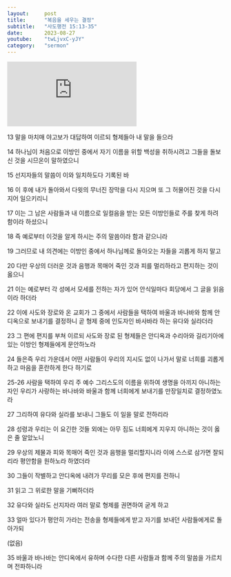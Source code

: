 ```yaml
---
layout:     post
title:      "복음을 세우는 결정"
subtitle:	"사도행전 15:13-35"
date:       2023-08-27
youtube:    "twLjvxC-yJY"
category:   "sermon"
---
```


<div class="youtube margin-large">
    <iframe src="https://www.youtube.com/embed/twLjvxC-yJY" title="YouTube video player" frameborder="0" allow="accelerometer; autoplay; clipboard-write; encrypted-media; gyroscope; picture-in-picture; web-share" allowfullscreen></iframe>
</div>

13 말을 마치매 야고보가 대답하여 이르되 형제들아 내 말을 들으라

14 하나님이 처음으로 이방인 중에서 자기 이름을 위할 백성을 취하시려고 그들을 돌보신 것을 시므온이 말하였으니

15 선지자들의 말씀이 이와 일치하도다 기록된 바  

16 이 후에 내가 돌아와서 다윗의 무너진 장막을 다시 지으며 또 그 허물어진 것을 다시 지어 일으키리니

17 이는 그 남은 사람들과 내 이름으로 일컬음을 받는 모든 이방인들로 주를 찾게 하려 함이라 하셨으니

18 즉 예로부터 이것을 알게 하시는 주의 말씀이라 함과 같으니라

19 그러므로 내 의견에는 이방인 중에서 하나님께로 돌아오는 자들을 괴롭게 하지 말고

20 다만 우상의 더러운 것과 음행과 목매어 죽인 것과 피를 멀리하라고 편지하는 것이 옳으니  

21 이는 예로부터 각 성에서 모세를 전하는 자가 있어 안식일마다 회당에서 그 글을 읽음이라 하더라

22 이에 사도와 장로와 온 교회가 그 중에서 사람들을 택하여 바울과 바나바와 함께 안디옥으로 보내기를 결정하니 곧 형제 중에 인도자인 바사바라 하는 유다와 실라더라

23 그 편에 편지를 부쳐 이르되 사도와 장로 된 형제들은 안디옥과 수리아와 길리기아에 있는 이방인 형제들에게 문안하노라

24 들은즉 우리 가운데서 어떤 사람들이 우리의 지시도 없이 나가서 말로 너희를 괴롭게 하고 마음을 혼란하게 한다 하기로

25-26 사람을 택하여 우리 주 예수 그리스도의 이름을 위하여 생명을 아끼지 아니하는 자인 우리가 사랑하는 바나바와 바울과 함께 너희에게 보내기를 만장일치로 결정하였노라

27 그리하여 유다와 실라를 보내니 그들도 이 일을 말로 전하리라

28 성령과 우리는 이 요긴한 것들 외에는 아무 짐도 너희에게 지우지 아니하는 것이 옳은 줄 알았노니

29 우상의 제물과 피와 목매어 죽인 것과 음행을 멀리할지니라 이에 스스로 삼가면 잘되리라 평안함을 원하노라 하였더라

30 그들이 작별하고 안디옥에 내려가 무리를 모은 후에 편지를 전하니  

31 읽고 그 위로한 말을 기뻐하더라

32 유다와 실라도 선지자라 여러 말로 형제를 권면하여 굳게 하고

33 얼마 있다가 평안히 가라는 전송을 형제들에게 받고 자기를 보내던 사람들에게로 돌아가되

(없음)

35 바울과 바나바는 안디옥에서 유하며 수다한 다른 사람들과 함께 주의 말씀을 가르치며 전파하니라